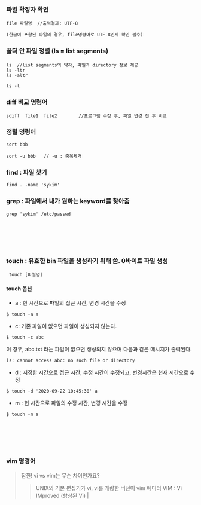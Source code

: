 ### 파일 확장자 확인
~~~
file 파일명  //출력결과: UTF-8  

(한글이 포함된 파일의 경우, file명령어로 UTF-8인지 확인 필수)    
~~~

### 폴더 안 파일 정렬 (ls = list segments)
~~~linux
ls  //list segments의 약자, 파일과 directory 정보 제공
ls -ltr
ls -altr

ls -l
~~~

### diff 비교 명령어
~~~linux
sdiff  file1  file2        //프로그램 수정 후, 파일 변경 전 후 비교
~~~

### 정렬 명령어
~~~linux
sort bbb

sort -u bbb   // -u : 중복제거
~~~


### find : 파일 찾기
~~~linux
find . -name 'sykim'
~~~


### grep : 파일에서 내가 원하는 keyword를 찾아줌
~~~linux
grep 'sykim' /etc/passwd
~~~
<br/><br/><br/><br/>
### touch : 유효한 bin 파일을 생성하기 위해 씀. 0바이트 파일 생성
~~~linux
 touch [파일명]
~~~
#### touch 옵션 #
- a : 현 시간으로 파일의 접근 시간, 변경 시간을 수정
~~~
$ touch -a a
~~~

- c: 기존 파일이 없으면 파일이 생성되지 않는다.
~~~
$ touch -c abc
~~~
이 경우, abc.txt 라는 파일이 없으면 생성되지 않으며 다음과 같은 메시지가 출력된다.
~~~
ls: cannot access abc: no such file or directory
~~~


- d : 지정한 시간으로 접근 시간, 수정 시간이 수정되고, 변경시간은 현재 시간으로 수정
~~~
$ touch -d '2020-09-22 10:45:30' a
~~~


- m : 현 시간으로 파일의 수정 시간, 변경 시간을 수정
~~~
$ touch -m a
~~~~
<br/><br/><br/><br/>


### vim 명령어

> 잠깐! vi vs vim는 무슨 차이인가요?
>> UNIX의 기본 편집기가 vi, vi를 개량한 버전이 vim 에디터
>> VIM : Vi IMproved (향상된 Vi)
|
